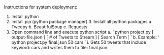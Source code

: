 Instructions for system deployment:
1. Install python
2. Install pip (python package manager) 3. Install all python packages
a. Tweepy
b. BeautifulSoup c. Requests
4. Open command line and execute python script
a. ‘ python project.py   [ output-file.json ]   [ # of Tweets to Stream ] [ Search Term ] ’
b. Example: ‘ python project.py final.json 50 cars ’
i. Gets 50 tweets that include keyword:  cars  and writes
them to file:  final.json